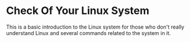 # Check Of Your Linux System
This is a basic introduction to the Linux system for those who don't really understand Linux and several commands related to the system in it.
